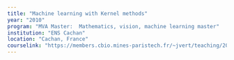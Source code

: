 ```yaml
---
title: "Machine learning with Kernel methods"
year: "2010"
program: "MVA Master:  Mathematics, vision, machine learning master"
institution: "ENS Cachan"
location: "Cachan, France"
courselink: "https://members.cbio.mines-paristech.fr/~jvert/teaching/2010mva/index.html"
---
```

